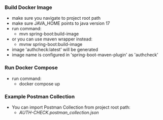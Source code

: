 ### Build Docker Image

- make sure you navigate to project root path
- make sure JAVA_HOME points to java version 17
- run command:
  - mvn spring-boot:build-image
- or you can use maven wrapper instead:
  - mvnw spring-boot:build-image
- image 'authcheck:latest' will be generated
- image name is configured in 'spring-boot-maven-plugin' as 'authcheck'

### Run Docker Compose

- run command:
    - docker compose up

### Example Postman Collection

- You can import Postman Collection from project root path:
    - *AUTH-CHECK.postman_collection.json*
 
